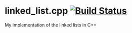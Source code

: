 # linked_list.cpp [![Build Status](https://travis-ci.org/stiron/linked_list_cpp.svg?branch=master)](https://travis-ci.org/stiron/linked_list_cpp)

My implementation of the linked lists in C++
